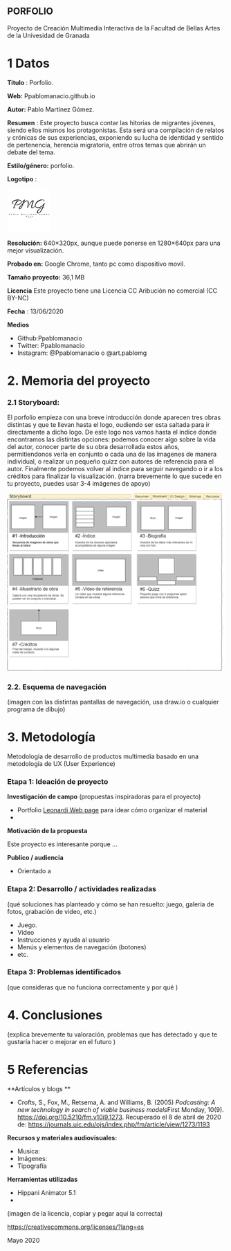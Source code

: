 ## PORFOLIO

Proyecto de Creación Multimedia Interactiva de la  Facultad de Bellas Artes de la Univesidad de Granada



# 1 Datos 



**Titulo** : Porfolio.

**Web:**   Ppablomanacio.github.io

**Autor:**  Pablo Martínez Gómez.

**Resumen** : Este proyecto busca contar las hitorias de migrantes jóvenes, siendo ellos mismos los protagonistas. Esta será una compilación de relatos y crónicas de sus experiencias, exponiendo su lucha de identidad y sentido de pertenencia, herencia migratoria, entre otros temas que abrirán un debate del tema.

**Estilo/género:**  porfolio.

**Logotipo** : 

![Logotipo](https://github.com/Ppablomanacio/Ppablomanacio.github.io/blob/master/logo%201.jpg) 

**Resolución:**  640×320px, aunque puede ponerse en 1280×640px para una mejor visualización.

**Probado en:**   Google Chrome, tanto pc como dispositivo movil.

**Tamaño proyecto:** 36,1 MB

**Licencia** Este proyecto tiene una Licencia CC Aribución no comercial (CC BY-NC)

**Fecha** : 13/06/2020

**Medios** 
- Github:Ppablomanacio
- Twitter: Ppablomanacio
- Instagram: @Ppablomanacio o @art.pablomg




# 2. Memoria del proyecto 

### 2.1 Storyboard: 



El porfolio empieza con una breve introducción donde aparecen tres obras distintas y que te llevan hasta el logo, oudiendo ser esta saltada para ir directamente a dicho logo. 
De este logo nos vamos hasta el indice donde encontramos las distintas opciones: podemos conocer algo sobre la vida del autor, conocer parte de su obra desarrollada estos años, permitiendonos verla en conjunto o cada una de las imagenes de manera individual, o realizar un pequeño quizz con autores de referencia para el autor. 
Finalmente podemos volver al indice para seguir navegando o ir a los créditos para finalizar la visualización.
(narra brevemente lo que sucede en tu proyecto, puedes usar 3-4 imágenes de apoyo)

![storyboard](https://github.com/Ppablomanacio/Ppablomanacio.github.io/blob/master/CMI_projectTemplate-Storyboard.jpg)



### 2.2. Esquema de navegación 



(imagen con las distintas pantallas de navegación, usa draw.io o cualquier programa de dibujo)







# 3. Metodología

Metodología de desarrollo de productos multimedia basado en una metodología de UX (User Experience)



### Etapa 1: Ideación de proyecto

**Investigación de campo** (propuestas inspiradoras para el proyecto)

- Portfolio [Leonardi Web page](http://www.rleonardi.com/interactive-resume/) para idear cómo organizar el material
- 



**Motivación de la propuesta** 

Este  proyecto es interesante porque ... 



**Publico / audiencia**

- Orientado a 





### Etapa 2: Desarrollo / actividades realizadas

(qué soluciones has planteado y cómo se han resuelto: juego, galería de fotos, grabación de video, etc.)

- Juego. 
- Video 
- Instrucciones y ayuda al usuario 
- Menús y elementos de navegación (botones)
- etc.



### Etapa 3: Problemas identificados

(que consideras que no  funciona correctamente y por qué )



# 4. Conclusiones 

(explica brevemente tu valoración, problemas que has detectado y que te gustaría hacer o mejorar en el futuro )







# 5 Referencias 

**Artículos y blogs ** 

- Crofts, S., Fox, M., Retsema, A. and Williams, B. (2005) *Podcasting: A new technology in search of viable business models*First Monday, 10(9). https://doi.org/10.5210/fm.v10i9.1273. Recuperado el 8 de abril de 2020 de: https://journals.uic.edu/ojs/index.php/fm/article/view/1273/1193

**Recursos y materiales audiovisuales:**

* Musica:  
* Imágenes:  
* Tipografía

**Herramientas utilizadas**

- Hippani Animator 5.1
- 



(imagen de la licencia, copiar y pegar aquí la correcta)

https://creativecommons.org/licenses/?lang=es

Mayo 2020
